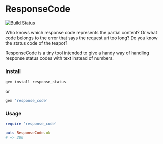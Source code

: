 # ResponseCode

[![Build Status](https://travis-ci.org/torokmark/response_code.svg?branch=master)](https://travis-ci.org/torokmark/response_code)

Who knows which response code represents the partial content? Or what code belongs to the error that says the request uri too long? Do you know the status code of the teapot?

ResponseCode is a tiny tool intended to give a handy way of handling response status codes with text instead of numbers.

### Install

```ruby
gem install response_status
```

or

```ruby
gem 'response_code'
```

### Usage

```ruby
require 'response_code'

puts ResponseCode.ok
# => 200
```

